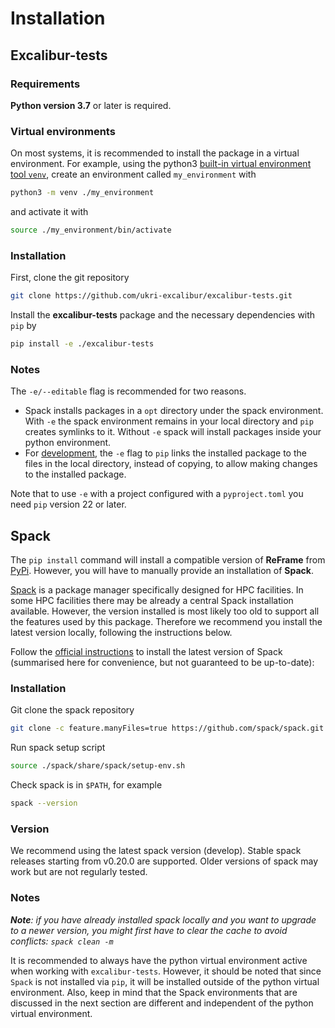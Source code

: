 # Installation

## Excalibur-tests

### Requirements

**Python version 3.7** or later is required. 

### Virtual environments

On most systems, it is recommended to install 
the package in a virtual environment. For example, using the python3 
[built-in virtual environment tool `venv`](https://docs.python.org/3/library/venv.html),
create an environment called `my_environment` with

```sh
python3 -m venv ./my_environment
```

and activate it with

```sh
source ./my_environment/bin/activate
```

### Installation

First, clone the git repository

```sh
git clone https://github.com/ukri-excalibur/excalibur-tests.git
```

Install the **excalibur-tests** package and the necessary dependencies with `pip` by

```sh
pip install -e ./excalibur-tests
```

### Notes

The `-e/--editable` flag is recommended for two reasons.

- Spack installs packages in a `opt` directory under the spack environment. With `-e` the spack
environment remains in your local directory and `pip` creates symlinks to it. Without `-e` spack
will install packages inside your python environment.
- For [development](https://setuptools.pypa.io/en/latest/userguide/development_mode.html),
the `-e` flag to `pip` links the installed package to the files in the local
directory, instead of copying, to allow making changes to the installed package.

Note that to use `-e` with a project configured with a `pyproject.toml` you need `pip` version 22 or later.

## Spack

The `pip install` command will install a compatible version of **ReFrame** from
[PyPi](https://pypi.org/project/ReFrame-HPC/). However, you will have to
manually provide an installation of **Spack**.

[Spack](https://spack.io/) is a package manager specifically designed for HPC
facilities. In some HPC facilities there may be already a central Spack installation available.
However, the version installed is most likely too old to support all the features
used by this package. Therefore we recommend you install the latest version locally,
following the instructions below.

Follow the [official instructions](https://spack.readthedocs.io/en/latest/getting_started.html)
to install the latest version of Spack (summarised here for convenience, but not guaranteed to be
up-to-date):

### Installation

Git clone the spack repository
```sh
git clone -c feature.manyFiles=true https://github.com/spack/spack.git
```
Run spack setup script 
```sh
source ./spack/share/spack/setup-env.sh
```
Check spack is in `$PATH`, for example 
```sh
spack --version
```

### Version

We recommend using the latest spack version (develop). Stable spack releases starting from v0.20.0 
are supported. Older versions of spack may work but are not regularly tested.

### Notes

_**Note**: if you have already installed spack locally and you want to upgrade to
a newer version, you might first have to clear the cache to avoid conflicts:
`spack clean -m`_

It is recommended to always have the python virtual environment active when working with `excalibur-tests`.
However, it should be noted that since `Spack` is not installed via `pip`, it will be installed outside of the
python virtual environment. Also, keep in mind that the Spack environments that are discussed in the next section 
are different and independent of the python virtual environment.

